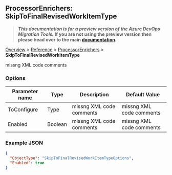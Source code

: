 ## ProcessorEnrichers: SkipToFinalRevisedWorkItemType

>**_This documentation is for a preview version of the Azure DevOps Migration Tools._ If you are not using the preview version then please head over to the main [documentation](https://nkdagility.github.io/azure-devops-migration-tools).**

[Overview](.././index.md) > [Reference](../index.md) > [ProcessorEnrichers](./index.md) > **SkipToFinalRevisedWorkItemType**

missng XML code comments

### Options

| Parameter name         | Type    | Description                              | Default Value                            |
|------------------------|---------|------------------------------------------|------------------------------------------|
| ToConfigure | Type | missng XML code comments | missng XML code comments |
| Enabled | Boolean | missng XML code comments | missng XML code comments |


### Example JSON

```JSON
{
  "ObjectType": "SkipToFinalRevisedWorkItemTypeOptions",
  "Enabled": true
}
```